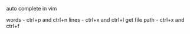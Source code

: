 auto complete in vim

words - ctrl+p and ctrl+n
lines - ctrl+x and ctrl+l
get file path - ctrl+x and ctrl+f

